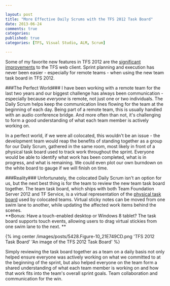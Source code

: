 ```yaml
---

layout: post
title: "More Effective Daily Scrums with the TFS 2012 Task Board"
date: 2013-06-24
comments: true
categories: 
published: true
categories: [TFS, Visual Studio, ALM, Scrum]

---
```


Some of my favorite new features in TFS 2012 are the [significant improvements][TFSWebClientLink] to the TFS web client.  Sprint planning and execution has never been easier - especially for remote teams - when using the new team task board in TFS 2012.    

###The Perfect World###
I have been working with a remote team for the last two years and our biggest challenge has always been communication - especially because *everyone* is remote, not just one or two individuals.  The Daily Scrum helps keep the communication lines flowing for the team at the beginning of each day.  Being part of a remote team, this is usually handled with an audio conference bridge.  And more often than not, it's challenging to form a good understanding of what each team member is actively working on.    

In a perfect world, if we were all colocated, this wouldn't be an issue - the development team would reap the benefits of standing together as a group for our Daily Scrum, gathered in the same room, most likely in front of a physical task board used to track work throughout the sprint.  Everyone would be able to identify what work has been completed, what is in progress, and what is remaining.  We could even plot our own burndown on the white board to gauge if we will finish on time.    

###Reality###
Unfortunately, the colocated Daily Scrum isn't an option for us, but the next best thing is for the team to review the new team task board together.  The team task board, which ships with both Team Foundation Server 2012 and TF Service, is a virtual representation of the [physical task board][TaskBoardLink] used by colocated teams.  Virtual sticky notes can be moved from one swim lane to another, while updating the affected work items behind the scenes.  
**Bonus: Have a touch-enabled desktop or Windows 8 tablet?  The task board supports touch events, allowing users to drag virtual stickies from one swim lane to the next. **

{% img center /images/posts/5428.Figure-10_21E749CD.png 'TFS 2012 Task Board' 'An image of the TFS 2012 Task Board' %}

Simply reviewing the task board together as a team on a daily basis not only helped ensure everyone was actively working on what we committed to at the beginning of the sprint, but also helped everyone on the team form a shared understanding of what each team member is working on and how that work fits into the team's overall sprint goals.  Team collaboration and communication for the win.   

[TFSWebClientLink]: http://blogs.msdn.com/b/jasonz/archive/2012/05/29/my-favorite-features-managing-projects-with-the-backlog-sprint-planning-and-taskboard-features-in-team-foundation-server-11.aspx
[TaskBoardLink]: http://www.flickr.com/photos/scrumshortcuts/6435649305/


